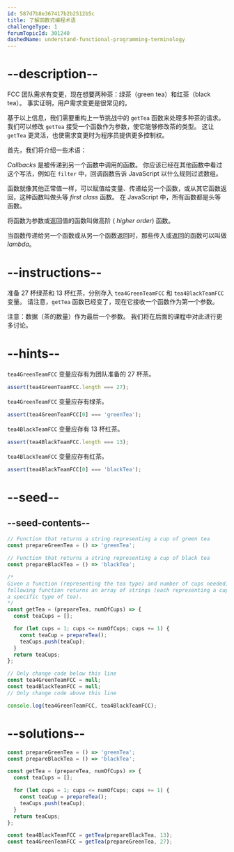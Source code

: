 ```yaml
---
id: 587d7b8e367417b2b2512b5c
title: 了解函数式编程术语
challengeType: 1
forumTopicId: 301240
dashedName: understand-functional-programming-terminology
---
```


# --description--

FCC 团队需求有变更，现在想要两种茶：绿茶（green tea）和红茶（black tea）。 事实证明，用户需求变更是很常见的。

基于以上信息，我们需要重构上一节挑战中的 `getTea` 函数来处理多种茶的请求。 我们可以修改 `getTea` 接受一个函数作为参数，使它能够修改茶的类型。 这让 `getTea` 更灵活，也使需求变更时为程序员提供更多控制权。

首先，我们将介绍一些术语：

<dfn>Callbacks</dfn> 是被传递到另一个函数中调用的函数。 你应该已经在其他函数中看过这个写法，例如在 `filter` 中，回调函数告诉 JavaScript 以什么规则过滤数组。

函数就像其他正常值一样，可以赋值给变量、传递给另一个函数，或从其它函数返回，这种函数叫做头等 <dfn>first class</dfn> 函数。 在 JavaScript 中，所有函数都是头等函数。

将函数为参数或返回值的函数叫做高阶 ( <dfn>higher order</dfn>) 函数。

当函数传递给另一个函数或从另一个函数返回时，那些传入或返回的函数可以叫做<dfn>lambda</dfn>。

# --instructions--

准备 27 杯绿茶和 13 杯红茶，分别存入 `tea4GreenTeamFCC` 和 `tea4BlackTeamFCC` 变量。 请注意，`getTea` 函数已经变了，现在它接收一个函数作为第一个参数。

注意：数据（茶的数量）作为最后一个参数。 我们将在后面的课程中对此进行更多讨论。

# --hints--

`tea4GreenTeamFCC` 变量应存有为团队准备的 27 杯茶。

```js
assert(tea4GreenTeamFCC.length === 27);
```

`tea4GreenTeamFCC` 变量应存有绿茶。

```js
assert(tea4GreenTeamFCC[0] === 'greenTea');
```

`tea4BlackTeamFCC` 变量应存有 13 杯红茶。

```js
assert(tea4BlackTeamFCC.length === 13);
```

`tea4BlackTeamFCC` 变量应存有红茶。

```js
assert(tea4BlackTeamFCC[0] === 'blackTea');
```

# --seed--

## --seed-contents--

```js
// Function that returns a string representing a cup of green tea
const prepareGreenTea = () => 'greenTea';

// Function that returns a string representing a cup of black tea
const prepareBlackTea = () => 'blackTea';

/*
Given a function (representing the tea type) and number of cups needed, the
following function returns an array of strings (each representing a cup of
a specific type of tea).
*/
const getTea = (prepareTea, numOfCups) => {
  const teaCups = [];

  for (let cups = 1; cups <= numOfCups; cups += 1) {
    const teaCup = prepareTea();
    teaCups.push(teaCup);
  }
  return teaCups;
};

// Only change code below this line
const tea4GreenTeamFCC = null;
const tea4BlackTeamFCC = null;
// Only change code above this line

console.log(tea4GreenTeamFCC, tea4BlackTeamFCC);
```

# --solutions--

```js
const prepareGreenTea = () => 'greenTea';
const prepareBlackTea = () => 'blackTea';

const getTea = (prepareTea, numOfCups) => {
  const teaCups = [];

  for (let cups = 1; cups <= numOfCups; cups += 1) {
    const teaCup = prepareTea();
    teaCups.push(teaCup);
  }
  return teaCups;
};

const tea4BlackTeamFCC = getTea(prepareBlackTea, 13);
const tea4GreenTeamFCC = getTea(prepareGreenTea, 27);
```
